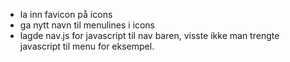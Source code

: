 - la inn favicon på icons
- ga nytt navn til menulines i icons
- lagde nav.js for javascript til nav baren, visste ikke man trengte javascript til menu for eksempel.
